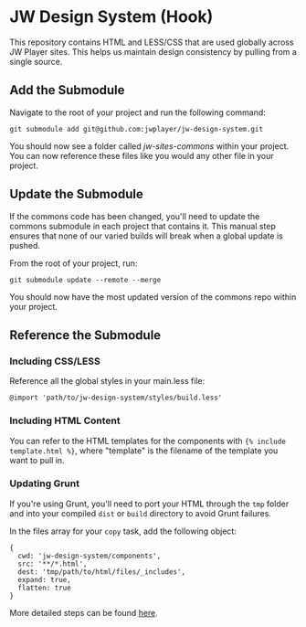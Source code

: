 # JW Design System (Hook)

This repository contains HTML and LESS/CSS that are used globally across JW Player sites. This helps us maintain design consistency by pulling from a single source.

## Add the Submodule
Navigate to the root of your project and run the following command:
```
git submodule add git@github.com:jwplayer/jw-design-system.git
```

You should now see a folder called _jw-sites-commons_ within your project. You can now reference these files like you would any other file in your project.


## Update the Submodule
If the commons code has been changed, you'll need to update the commons submodule in each project that contains it. This manual step ensures that none of our varied builds will break when a global update is pushed.

From the root of your project, run:
```
git submodule update --remote --merge
```

You should now have the most updated version of the commons repo within your project.


## Reference the Submodule

### Including CSS/LESS
Reference all the global styles in your main.less file:
```
@import 'path/to/jw-design-system/styles/build.less'
```


### Including HTML Content
You can refer to the HTML templates for the components with `{% include template.html %}`, where "template" is the filename of the template you want to pull in.


### Updating Grunt
If you're using Grunt, you'll need to port your HTML through the `tmp` folder and into your compiled `dist` or `build` directory to avoid Grunt failures.

In the files array for your `copy` task, add the following object:

```
{
  cwd: 'jw-design-system/components',
  src: '**/*.html',
  dest: 'tmp/path/to/html/files/_includes',
  expand: true,
  flatten: true
}
```

More detailed steps can be found [here](https://docs.google.com/document/d/1FqhNp7H6_kE5buhEAPISssWEyQqqyzQItERsSmwOPzM/).

